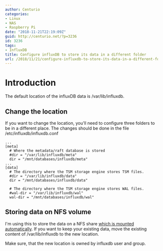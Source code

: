 ```yaml
---
author: Centurio
categories:
- Linux
- NAS
- Raspberry Pi
date: "2018-11-21T22:19:09Z"
guid: http://centurio.net/?p=3236
id: 3236
tags:
- InfluxDB
title: Configure influxDB to store its data in a different folder
url: /2018/11/21/configure-influxdb-to-store-its-data-in-a-different-folder/
---
```

# Introduction
The default location of the influxDB data is /var/lib/influxdb.

## Change the location
If you want to change the location, you'll need to configure three folders to be in a different place. The changes should be done in the file /etc/influxdb/influxdb.conf

```
...
[meta]
  # Where the metadata/raft database is stored
  #dir = "/var/lib/influxdb/meta"
  dir = "/mnt/databases/influxdb/meta"
...
[data]
  # The directory where the TSM storage engine stores TSM files.
  #dir = "/var/lib/influxdb/data"
  dir = "/mnt/databases/influxdb/data"

  # The directory where the TSM storage engine stores WAL files.
  #wal-dir = "/var/lib/influxdb/wal"
  wal-dir = "/mnt/databases/influxdb/wal"
```

## Storing data on NFS volume
I'm using this to store the data on a NFS share [which is mounted automatically](http://centurio.net/2018/11/21/auto-mount-nfs-shares-on-raspbian/). If you want to keep your existing data, move the existing content of /var/lib/influxdb to the new location.

Make sure, that the new location is owned by influxdb user and group.